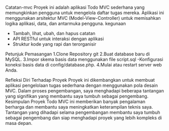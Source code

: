 Catatan-mvc 
Proyek ini adalah aplikasi Todo MVC sederhana yang memungkinkan pengguna untuk mengelola daftar tugas mereka. Aplikasi ini menggunakan arsitektur MVC (Model-View-Controller) untuk memisahkan logika aplikasi, data, dan antarmuka pengguna.
kegunaan
- Tambah, lihat, ubah, dan hapus catatan
- API RESTful untuk interaksi dengan aplikasi
- Struktur kode yang rapi dan terorganisir

Petunjuk Pemasangan 
1.Clone Repository git 
2.Buat database baru di MySQL.
3.Impor skema basis data menggunakan file script.sql
-Konfigurasi koneksi basis data di config/database.php.
4.Mulai atau restart server web Anda.

Refleksi Diri Terhadap Proyek
Proyek ini dikembangkan untuk membuat aplikasi pengelolaan tugas sederhana dengan menggunakan pola desain MVC. Dalam proses pengembangan, saya menghadapi beberapa tantangan yang signifikan yang membantu saya tumbuh sebagai pengembang.
 Kesimpulan
Proyek Todo MVC ini memberikan banyak pengalaman berharga dan membantu saya meningkatkan keterampilan teknis saya. Tantangan yang dihadapi selama pengembangan membantu saya tumbuh sebagai pengembang dan siap menghadapi proyek yang lebih kompleks di masa depan.
